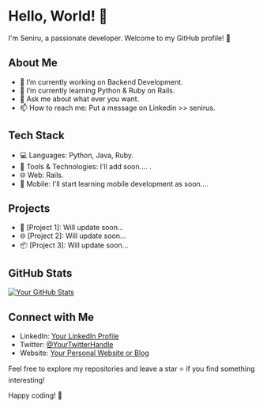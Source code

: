 # Hello, World! 👋

I'm Seniru, a passionate developer. Welcome to my GitHub profile! 🚀

## About Me

- 🔭 I’m currently working on Backend Development.
- 🌱 I’m currently learning Python & Ruby on Rails.
- 💬 Ask me about what ever you want.
- 📫 How to reach me: Put a message on Linkedin >> senirus.

## Tech Stack

- 💻 Languages: Python, Java, Ruby.
- 🧰 Tools & Technologies: I'll add soon.... .
- 🌐 Web: Rails.
- 📱 Mobile: I'll start learning mobile development as soon....

## Projects

- 🚀 [Project 1]: Will update soon...
- 🌐 [Project 2]: Will update soon...
- 📦 [Project 3]: Will update soon...

## GitHub Stats

[![Your GitHub Stats](https://github-readme-stats.vercel.app/api?username=your-username&show_icons=true&count_private=true)](https://github.com/your-username)

## Connect with Me

- LinkedIn: [Your LinkedIn Profile](https://www.linkedin.com/in/yourusername/)
- Twitter: [@YourTwitterHandle](https://twitter.com/yourusername)
- Website: [Your Personal Website or Blog](https://www.yourwebsite.com)

Feel free to explore my repositories and leave a star ⭐️ if you find something interesting!

Happy coding! 🚀
